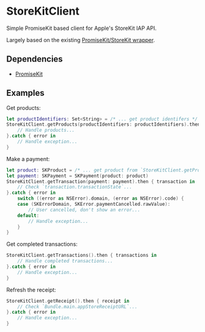 # StoreKitClient

Simple PromiseKit based client for Apple's StoreKit IAP API.

Largely based on the existing [PromiseKit/StoreKit wrapper](https://github.com/PromiseKit/StoreKit).

## Dependencies

- [PromiseKit](https://github.com/mxcl/PromiseKit/)

## Examples

Get products:

```swift
let productIdentifiers: Set<String> = /* ... get product identifers */
StoreKitClient.getProducts(productIdentifiers: productIdentifiers).then { productsResponse in
    // Handle products...
}.catch { error in
    // Handle exception...
}
```

Make a payment:

```swift
let product: SKProduct = /* ... get product from `StoreKitClient.getProducts` */
let payment: SKPayment = SKPayment(product: product)
StoreKitClient.getTransaction(payment: payment).then { transaction in
    // Check `transaction.transactionState`...
}.catch { error in
    switch ((error as NSError).domain, (error as NSError).code) {
    case (SKErrorDomain, SKError.paymentCancelled.rawValue):
        // User cancelled, don't show an error...
    default:
        // Handle exception...
    }
}
```

Get completed transactions:

```swift
StoreKitClient.getTransactions().then { transactions in
    // Handle completed transactions...
}.catch { error in
    // Handle exception...
}
```

Refresh the receipt:

```swift
StoreKitClient.getReceipt().then { receipt in
    // Check `Bundle.main.appStoreReceiptURL`...
}.catch { error in
    // Handle exception...
}
```
